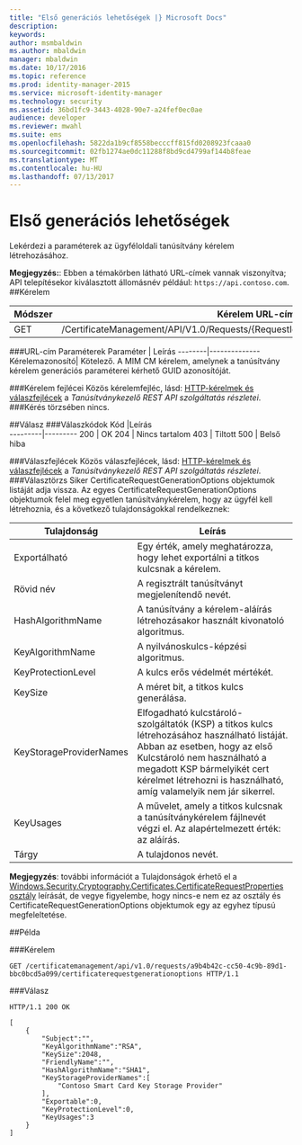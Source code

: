 ```yaml
---
title: "Első generációs lehetőségek |} Microsoft Docs"
description: 
keywords: 
author: msmbaldwin
ms.author: mbaldwin
manager: mbaldwin
ms.date: 10/17/2016
ms.topic: reference
ms.prod: identity-manager-2015
ms.service: microsoft-identity-manager
ms.technology: security
ms.assetid: 36bd1fc9-3443-4028-90e7-a24fef0ec0ae
audience: developer
ms.reviewer: mwahl
ms.suite: ems
ms.openlocfilehash: 5822da1b9cf8558becccff815fd0208923fcaaa0
ms.sourcegitcommit: 02fb1274ae0dc11288f8bd9cd4799af144b8feae
ms.translationtype: MT
ms.contentlocale: hu-HU
ms.lasthandoff: 07/13/2017
---
```

# <a name="get-certificate-request-generation-options"></a>Első generációs lehetőségek

Lekérdezi a paraméterek az ügyféloldali tanúsítvány kérelem létrehozásához.

**Megjegyzés:**: Ebben a témakörben látható URL-címek vannak viszonyítva; API telepítésekor kiválasztott állomásnév például: `https://api.contoso.com`.
##<a name="request"></a>Kérelem


Módszer  |Kérelem URL-címe  
---------|---------
GET     |/CertificateManagement/API/V1.0/Requests/{RequestId}/certificaterequestgenerationoptions

###<a name="url-parameters"></a>URL-cím Paraméterek
Paraméter | Leírás
--------|--------------
Kérelemazonosító| Kötelező. A MIM CM kérelem, amelynek a tanúsítvány kérelem generációs paraméterei kérhető GUID azonosítóját.

###<a name="request-headers"></a>Kérelem fejlécei
Közös kérelemfejléc, lásd: [HTTP-kérelmek és válaszfejlécek](certificate-management-rest-api-service-details.md#http-request-and-response-headers) a *Tanúsítványkezelő REST API szolgáltatás részletei*.
###<a name="request-body"></a>Kérés törzsében
nincs.


##<a name="response"></a>Válasz
###<a name="response-codes"></a>Válaszkódok
Kód  |Leírás  
---------|---------
200 | OK
204 | Nincs tartalom
403 | Tiltott
500 | Belső hiba

###<a name="response-headers"></a>Válaszfejlécek
Közös válaszfejlécek, lásd: [HTTP-kérelmek és válaszfejlécek](certificate-management-rest-api-service-details.md#http-request-and-response-headers) a *Tanúsítványkezelő REST API szolgáltatás részletei*.
###<a name="response-body"></a>Választörzs
Siker CertificateRequestGenerationOptions objektumok listáját adja vissza. Az egyes CertificateRequestGenerationOptions objektumok felel meg egyetlen tanúsítványkérelem, hogy az ügyfél kell létrehoznia, és a következő tulajdonságokkal rendelkeznek:

Tulajdonság| Leírás
--------|-----------
Exportálható | Egy érték, amely meghatározza, hogy lehet exportálni a titkos kulcsnak a kérelem.
Rövid név | A regisztrált tanúsítványt megjelenítendő nevét.
HashAlgorithmName | A tanúsítvány a kérelem-aláírás létrehozásakor használt kivonatoló algoritmus.
KeyAlgorithmName | A nyilvánoskulcs-képzési algoritmus.
KeyProtectionLevel | A kulcs erős védelmét mértékét.
KeySize | A méret bit, a titkos kulcs generálása.
KeyStorageProviderNames | Elfogadható kulcstároló-szolgáltatók (KSP) a titkos kulcs létrehozásához használható listáját. Abban az esetben, hogy az első Kulcstároló nem használható a megadott KSP bármelyikét cert kérelmet létrehozni is használható, amíg valamelyik nem jár sikerrel.
KeyUsages | A művelet, amely a titkos kulcsnak a tanúsítványkérelem fájlnevét végzi el. Az alapértelmezett érték: az aláírás.
Tárgy | A tulajdonos nevét.

**Megjegyzés**: további információt a Tulajdonságok érhető el a [Windows.Security.Cryptography.Certificates.CertificateRequestProperties osztály](https://msdn.microsoft.com/library/windows/apps/br212079.aspx) leírását, de vegye figyelembe, hogy nincs-e nem ez az osztály és CertificateRequestGenerationOptions objektumok egy az egyhez típusú megfeleltetése.

##<a name="example"></a>Példa

###<a name="request"></a>Kérelem
```
GET /certificatemanagement/api/v1.0/requests/a9b4b42c-cc50-4c9b-89d1-bbc0bcd5a099/certificaterequestgenerationoptions HTTP/1.1

```
###<a name="response"></a>Válasz
```
HTTP/1.1 200 OK

[
    {
        "Subject":"",
        "KeyAlgorithmName":"RSA",
        "KeySize":2048,
        "FriendlyName":"",
        "HashAlgorithmName":"SHA1",
        "KeyStorageProviderNames":[
            "Contoso Smart Card Key Storage Provider"
        ],
        "Exportable":0,
        "KeyProtectionLevel":0,
        "KeyUsages":3
    }
]
```       
